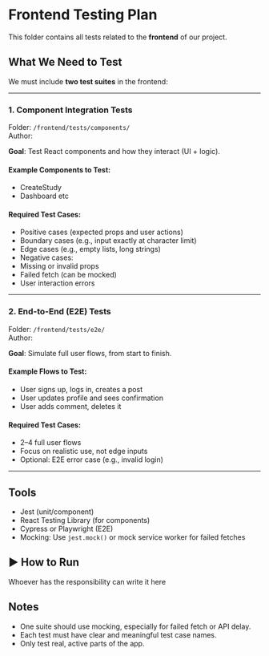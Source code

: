 #  Frontend Testing Plan

This folder contains all tests related to the **frontend** of our project.

##  What We Need to Test

We must include **two test suites** in the frontend:

---

### 1. Component Integration Tests

 Folder: `/frontend/tests/components/`  
 Author:

**Goal**: Test React components and how they interact (UI + logic).

#### Example Components to Test:
- CreateStudy
- Dashboard
etc 

#### Required Test Cases:
-  Positive cases (expected props and user actions)
-  Boundary cases (e.g., input exactly at character limit)
-  Edge cases (e.g., empty lists, long strings)
-  Negative cases:
  - Missing or invalid props
  - Failed fetch (can be mocked)
  - User interaction errors


---

### 2. End-to-End (E2E) Tests

 Folder: `/frontend/tests/e2e/`  
 Author: 

**Goal**: Simulate full user flows, from start to finish.

#### Example Flows to Test:
- User signs up, logs in, creates a post
- User updates profile and sees confirmation
- User adds comment, deletes it

#### Required Test Cases:
-  2–4 full user flows
- Focus on realistic use, not edge inputs
- Optional: E2E error case (e.g., invalid login)


---

##  Tools

- Jest (unit/component)
- React Testing Library (for components)
- Cypress or Playwright (E2E)
- Mocking: Use `jest.mock()` or mock service worker for failed fetches

## ▶ How to Run

Whoever has the responsibility can write it here


## Notes

- One suite should use mocking, especially for failed fetch or API delay.
- Each test must have clear and meaningful test case names.
- Only test real, active parts of the app.

